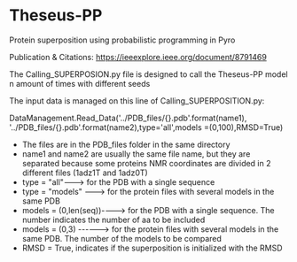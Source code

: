 # Theseus-PP
Protein superposition using probabilistic programming in Pyro


Publication & Citations: https://ieeexplore.ieee.org/document/8791469



The Calling_SUPERPOSION.py file is designed to call the Theseus-PP model n amount of times with different seeds



The input data is managed on this line of Calling_SUPERPOSITION.py: 

DataManagement.Read_Data('../PDB_files/{}.pdb'.format(name1), '../PDB_files/{}.pdb'.format(name2),type='all',models =(0,100),RMSD=True)

- The files are in the PDB_files folder in the same directory
- name1 and name2 are usually the same file name, but they are separated because some proteins NMR coordinates are divided in 2 different files (1adz1T and 1adz0T)
- type = "all"---> for the PDB with a single sequence
- type = "models" ---> for the protein files with several models in the same PDB
- models = (0,len(seq))----> for the PDB with a single sequence. The number indicates the number of aa to be included
- models = (0,3) ------> for the protein files with several models in the same PDB. The number of the models to be compared
- RMSD = True, indicates if the superposition is initialized with the RMSD
